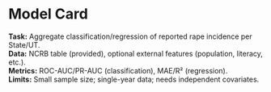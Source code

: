 # Model Card

**Task:** Aggregate classification/regression of reported rape incidence per State/UT.  
**Data:** NCRB table (provided), optional external features (population, literacy, etc.).  
**Metrics:** ROC-AUC/PR-AUC (classification), MAE/R² (regression).  
**Limits:** Small sample size; single-year data; needs independent covariates.